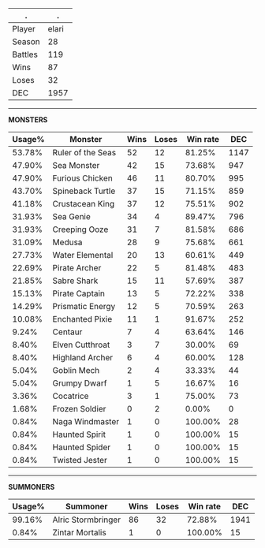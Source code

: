 .|.
|-|-
Player|elari
Season|28
Battles|119
Wins|87
Loses|32
DEC|1957

---
**MONSTERS**

Usage%|Monster|Wins|Loses|Win rate|DEC|
-|-|-|-|-|-|
53.78%|Ruler of the Seas|52|12|81.25%|1147|
47.90%|Sea Monster|42|15|73.68%|947|
47.90%|Furious Chicken|46|11|80.70%|995|
43.70%|Spineback Turtle|37|15|71.15%|859|
41.18%|Crustacean King|37|12|75.51%|902|
31.93%|Sea Genie|34|4|89.47%|796|
31.93%|Creeping Ooze|31|7|81.58%|686|
31.09%|Medusa|28|9|75.68%|661|
27.73%|Water Elemental|20|13|60.61%|449|
22.69%|Pirate Archer|22|5|81.48%|483|
21.85%|Sabre Shark|15|11|57.69%|387|
15.13%|Pirate Captain|13|5|72.22%|338|
14.29%|Prismatic Energy|12|5|70.59%|263|
10.08%|Enchanted Pixie|11|1|91.67%|252|
9.24%|Centaur|7|4|63.64%|146|
8.40%|Elven Cutthroat|3|7|30.00%|69|
8.40%|Highland Archer|6|4|60.00%|128|
5.04%|Goblin Mech|2|4|33.33%|44|
5.04%|Grumpy Dwarf|1|5|16.67%|16|
3.36%|Cocatrice|3|1|75.00%|73|
1.68%|Frozen Soldier|0|2|0.00%|0|
0.84%|Naga Windmaster|1|0|100.00%|28|
0.84%|Haunted Spirit|1|0|100.00%|15|
0.84%|Haunted Spider|1|0|100.00%|15|
0.84%|Twisted Jester|1|0|100.00%|15|

---
**SUMMONERS**

Usage%|Summoner|Wins|Loses|Win rate|DEC|
-|-|-|-|-|-|
99.16%|Alric Stormbringer|86|32|72.88%|1941|
0.84%|Zintar Mortalis|1|0|100.00%|15|
